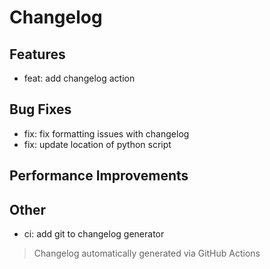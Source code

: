 # Changelog

## Features

* feat: add changelog action

## Bug Fixes

* fix: fix formatting issues with changelog
* fix: update location of python script

## Performance Improvements


## Other

* ci: add git to changelog generator


 > Changelog automatically generated via GitHub Actions